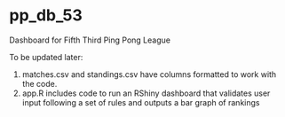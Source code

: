 # pp_db_53
Dashboard for Fifth Third Ping Pong League


To be updated later:

1. matches.csv and standings.csv have columns formatted to work with the code.
2. app.R includes code to run an RShiny dashboard that validates user input following a set of rules and outputs a bar graph of rankings
